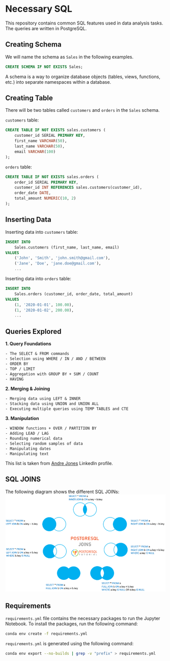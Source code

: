 # Necessary SQL
This repository contains common SQL features used in data analysis tasks. The queries are written in PostgreSQL.

## Creating Schema
We will name the schema as `Sales` in the following examples.
```sql
CREATE SCHEMA IF NOT EXISTS Sales;
```
A schema is a way to organize database objects (tables, views, functions, etc.) into separate namespaces within a database. 

## Creating Table
There will be two tables called `customers` and `orders` in the `Sales` schema.

`customers` table:
```sql
CREATE TABLE IF NOT EXISTS sales.customers (
    customer_id SERIAL PRIMARY KEY,
    first_name VARCHAR(50),
    last_name VARCHAR(50),
    email VARCHAR(100)
);
```
`orders` table:
```sql
CREATE TABLE IF NOT EXISTS sales.orders (
    order_id SERIAL PRIMARY KEY,
    customer_id INT REFERENCES sales.customers(customer_id),
    order_date DATE,
    total_amount NUMERIC(10, 2)
);
```

## Inserting Data
Inserting data into `customers` table:
```sql
INSERT INTO 
    Sales.customers (first_name, last_name, email)
VALUES 
    ('John', 'Smith', 'john.smith@gmail.com'),
    ('Jane', 'Doe', 'jane.doe@gmail.com'),
    ...
```
Inserting data into `orders` table:
```sql  
INSERT INTO 
    Sales.orders (customer_id, order_date, total_amount)
VALUES 
    (1, '2020-01-01', 100.00),
    (1, '2020-01-02', 200.00),
    ...
```

## Queries Explored

**1. Query Foundations**

    - The SELECT & FROM commands
    - Selection using WHERE / IN / AND / BETWEEN
    - ORDER BY
    - TOP / LIMIT
    - Aggregation with GROUP BY + SUM / COUNT
    - HAVING

**2. Merging & Joining**

    - Merging data using LEFT & INNER
    - Stacking data using UNION and UNION ALL
    - Executing multiple queries using TEMP TABLES and CTE

**3. Manipulation**

    - WINDOW functions + OVER / PARTITION BY
    - Adding LEAD / LAG
    - Rounding numerical data
    - Selecting random samples of data
    - Manipulating dates
    - Manipulating text

This list is taken from [Andre Jones](https://www.linkedin.com/in/andrew-jones-dsi/) LinkedIn profile.

## SQL JOINS
The following diagram shows the different SQL JOINs:
![SQL JOINS](images/PostgreSQL-Joins.png)

## Requirements
`requirements.yml` file contains the necessary packages to run the Jupyter Notebook. To install the packages, run the following command:
```bash
conda env create -f requirements.yml
```
`requirements.yml` is generated using the following command:
```bash
conda env export --no-builds | grep -v "prefix" > requirements.yml
```


